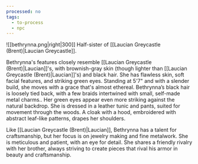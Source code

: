 ```yaml
---
processed: no
tags:
  - to-process
  - npc
---
```

![[bethrynna.png|right|300]]
Half-sister of [[Laucian Greycastle (Brent)|Laucian Greycastle]].

Bethrynna's features closely resemble [[Laucian Greycastle (Brent)|Laucian]]'s, with brownish-gray skin (though lighter than [[Laucian Greycastle (Brent)|Laucian]]'s) and black hair. She has flawless skin, soft facial features, and striking green eyes. Standing at 5'7" and with a slender build, she moves with a grace that's almost ethereal. Bethrynna’s black hair is loosely tied back, with a few braids intertwined with small, self-made metal charms.. Her green eyes appear even more striking against the natural backdrop. She is dressed in a leather tunic and pants, suited for movement through the woods. A cloak with a hood, embroidered with abstract leaf-like patterns, drapes her shoulders.

Like [[Laucian Greycastle (Brent)|Laucian]], Bethrynna has a talent for craftsmanship, but her focus is on jewelry making and fine metalwork. She is meticulous and patient, with an eye for detail. She shares a friendly rivalry with her brother, always striving to create pieces that rival his armor in beauty and craftsmanship.
